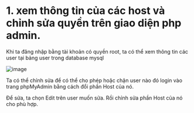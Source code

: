# 1. xem thông tin của các host và chỉnh sửa quyền trên giao diện php admin.

Khi ta đăng nhập bằng tài khoản có quyền root, ta có thể xem thông tin các user tại bảng user trong database mysql

![image](https://user-images.githubusercontent.com/95491130/183322856-cf4627ac-07c5-4fbb-a3b9-cba0c5668cc9.png)

Ta có thể chỉnh sửa để có thể cho phép hoặc chặn user nào đó login vào trang phpMyAdmin bằng cách đổi phần Host của nó.

Để sửa, ta chọn Edit trên user muốn sửa. Rồi chỉnh sửa phần Host của nó cho phù hợp.

